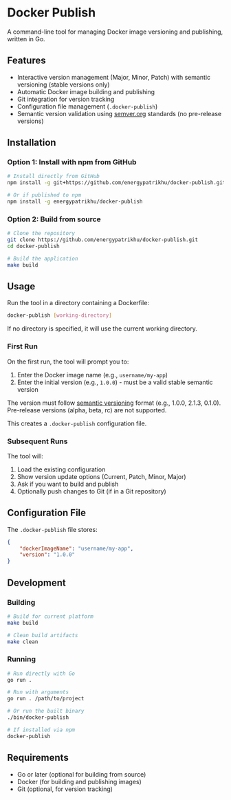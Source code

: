 # Docker Publish

A command-line tool for managing Docker image versioning and publishing, written in Go.

## Features

- Interactive version management (Major, Minor, Patch) with semantic versioning (stable versions only)
- Automatic Docker image building and publishing
- Git integration for version tracking
- Configuration file management (`.docker-publish`)
- Semantic version validation using [semver.org](https://semver.org/) standards (no pre-release versions)

## Installation

### Option 1: Install with npm from GitHub

```bash
# Install directly from GitHub
npm install -g git+https://github.com/energypatrikhu/docker-publish.git

# Or if published to npm
npm install -g energypatrikhu/docker-publish
```

### Option 2: Build from source

```bash
# Clone the repository
git clone https://github.com/energypatrikhu/docker-publish.git
cd docker-publish

# Build the application
make build
```

## Usage

Run the tool in a directory containing a Dockerfile:

```bash
docker-publish [working-directory]
```

If no directory is specified, it will use the current working directory.

### First Run

On the first run, the tool will prompt you to:
1. Enter the Docker image name (e.g., `username/my-app`)
2. Enter the initial version (e.g., `1.0.0`) - must be a valid stable semantic version

The version must follow [semantic versioning](https://semver.org/) format (e.g., 1.0.0, 2.1.3, 0.1.0). Pre-release versions (alpha, beta, rc) are not supported.

This creates a `.docker-publish` configuration file.

### Subsequent Runs

The tool will:
1. Load the existing configuration
2. Show version update options (Current, Patch, Minor, Major)
3. Ask if you want to build and publish
4. Optionally push changes to Git (if in a Git repository)

## Configuration File

The `.docker-publish` file stores:

```json
{
	"dockerImageName": "username/my-app",
	"version": "1.0.0"
}
```

## Development

### Building

```bash
# Build for current platform
make build

# Clean build artifacts
make clean
```

### Running

```bash
# Run directly with Go
go run .

# Run with arguments
go run . /path/to/project

# Or run the built binary
./bin/docker-publish

# If installed via npm
docker-publish
```

## Requirements

- Go or later (optional for building from source)
- Docker (for building and publishing images)
- Git (optional, for version tracking)
